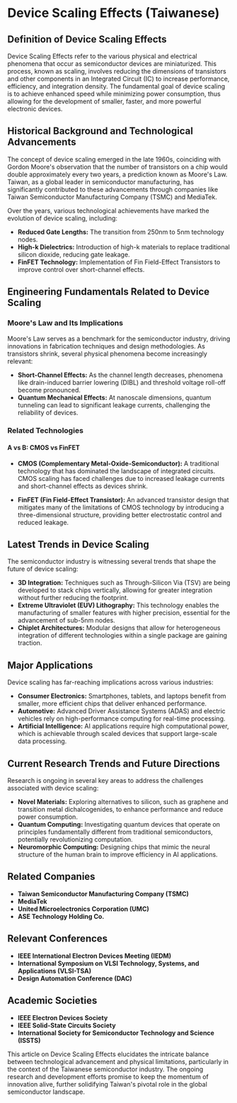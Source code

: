 # Device Scaling Effects (Taiwanese)

## Definition of Device Scaling Effects

Device Scaling Effects refer to the various physical and electrical phenomena that occur as semiconductor devices are miniaturized. This process, known as scaling, involves reducing the dimensions of transistors and other components in an Integrated Circuit (IC) to increase performance, efficiency, and integration density. The fundamental goal of device scaling is to achieve enhanced speed while minimizing power consumption, thus allowing for the development of smaller, faster, and more powerful electronic devices.

## Historical Background and Technological Advancements

The concept of device scaling emerged in the late 1960s, coinciding with Gordon Moore's observation that the number of transistors on a chip would double approximately every two years, a prediction known as Moore's Law. Taiwan, as a global leader in semiconductor manufacturing, has significantly contributed to these advancements through companies like Taiwan Semiconductor Manufacturing Company (TSMC) and MediaTek.

Over the years, various technological achievements have marked the evolution of device scaling, including:

- **Reduced Gate Lengths:** The transition from 250nm to 5nm technology nodes.
- **High-k Dielectrics:** Introduction of high-k materials to replace traditional silicon dioxide, reducing gate leakage.
- **FinFET Technology:** Implementation of Fin Field-Effect Transistors to improve control over short-channel effects.

## Engineering Fundamentals Related to Device Scaling

### Moore's Law and Its Implications

Moore's Law serves as a benchmark for the semiconductor industry, driving innovations in fabrication techniques and design methodologies. As transistors shrink, several physical phenomena become increasingly relevant:

- **Short-Channel Effects:** As the channel length decreases, phenomena like drain-induced barrier lowering (DIBL) and threshold voltage roll-off become pronounced.
- **Quantum Mechanical Effects:** At nanoscale dimensions, quantum tunneling can lead to significant leakage currents, challenging the reliability of devices.

### Related Technologies

#### A vs B: CMOS vs FinFET

- **CMOS (Complementary Metal-Oxide-Semiconductor):** A traditional technology that has dominated the landscape of integrated circuits. CMOS scaling has faced challenges due to increased leakage currents and short-channel effects as devices shrink.
  
- **FinFET (Fin Field-Effect Transistor):** An advanced transistor design that mitigates many of the limitations of CMOS technology by introducing a three-dimensional structure, providing better electrostatic control and reduced leakage.

## Latest Trends in Device Scaling

The semiconductor industry is witnessing several trends that shape the future of device scaling:

- **3D Integration:** Techniques such as Through-Silicon Via (TSV) are being developed to stack chips vertically, allowing for greater integration without further reducing the footprint.
- **Extreme Ultraviolet (EUV) Lithography:** This technology enables the manufacturing of smaller features with higher precision, essential for the advancement of sub-5nm nodes.
- **Chiplet Architectures:** Modular designs that allow for heterogeneous integration of different technologies within a single package are gaining traction.

## Major Applications

Device scaling has far-reaching implications across various industries:

- **Consumer Electronics:** Smartphones, tablets, and laptops benefit from smaller, more efficient chips that deliver enhanced performance.
- **Automotive:** Advanced Driver Assistance Systems (ADAS) and electric vehicles rely on high-performance computing for real-time processing.
- **Artificial Intelligence:** AI applications require high computational power, which is achievable through scaled devices that support large-scale data processing.

## Current Research Trends and Future Directions

Research is ongoing in several key areas to address the challenges associated with device scaling:

- **Novel Materials:** Exploring alternatives to silicon, such as graphene and transition metal dichalcogenides, to enhance performance and reduce power consumption.
- **Quantum Computing:** Investigating quantum devices that operate on principles fundamentally different from traditional semiconductors, potentially revolutionizing computation.
- **Neuromorphic Computing:** Designing chips that mimic the neural structure of the human brain to improve efficiency in AI applications.

## Related Companies

- **Taiwan Semiconductor Manufacturing Company (TSMC)**
- **MediaTek**
- **United Microelectronics Corporation (UMC)**
- **ASE Technology Holding Co.**

## Relevant Conferences

- **IEEE International Electron Devices Meeting (IEDM)**
- **International Symposium on VLSI Technology, Systems, and Applications (VLSI-TSA)**
- **Design Automation Conference (DAC)**

## Academic Societies

- **IEEE Electron Devices Society**
- **IEEE Solid-State Circuits Society**
- **International Society for Semiconductor Technology and Science (ISSTS)**

This article on Device Scaling Effects elucidates the intricate balance between technological advancement and physical limitations, particularly in the context of the Taiwanese semiconductor industry. The ongoing research and development efforts promise to keep the momentum of innovation alive, further solidifying Taiwan's pivotal role in the global semiconductor landscape.